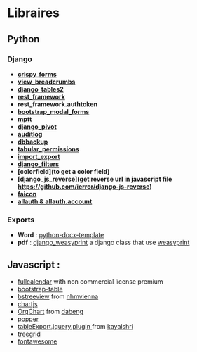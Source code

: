 # Libraires

## Python
### Django
* **[crispy_forms](https://django-crispy-forms.readthedocs.io/en/latest)** 
* **[view_breadcrumbs](https://pypi.org/project/django-view-breadcrumbs/#add-view_breadcrumbs-to-your-installed_apps)**
* **[django_tables2](https://django-tables2.readthedocs.io/en/latest/)**
* **[rest_framework](https://www.django-rest-framework.org/)**
* **rest_framework.authtoken**
* **[bootstrap_modal_forms](https://pypi.org/project/django-bootstrap-modal-forms/)**
* **[mptt](https://django-mptt.readthedocs.io/en/latest/tutorial.html)**
* **[django_pivot](https://github.com/martsberger/django-pivot)**
* **[auditlog](https://django-auditlog.readthedocs.io/en/latest/installation.html)**
* **[dbbackup](https://django-dbbackup.readthedocs.io/en/master/installation.html)**
* **[tabular_permissions](https://pypi.org/project/django-tabular-permissions/)**
* **[import_export](https://django-import-export.readthedocs.io/en/latest/installation.html)**
* **[django_filters](https://django-filter.readthedocs.io/en/stable/guide/install.html)**
* **[colorfield](to get a color field)**
* **[django_js_reverse](get reverse url in javascript file https://github.com/ierror/django-js-reverse)**
* **[faicon](https://pypi.org/project/django-faicon/)**
* **[allauth & allauth.account](https://django-allauth.readthedocs.io/en/latest/installation.html)**

### Exports

* **Word** : [python-docx-template](https://docxtpl.readthedocs.io/en/latest/)
* **pdf** : [django_weasyprint](https://pypi.org/project/django-weasyprint/) a django class that use [weasyprint](https://weasyprint.org/)

## Javascript : 

* [fullcalendar](https://fullcalendar.io/) with non commercial license premium
* [bootstrap-table](https://bootstrap-table.com/)
* [bstreeview](https://github.com/nhmvienna/bs5treeview) from [nhmvienna](https://github.com/nhmvienna)
* [chartjs](https://www.chartjs.org)
* [OrgChart](https://github.com/dabeng/OrgChart) from [dabeng](https://github.com/dabeng)
* [popper](https://popper.js.org/docs/v2/)
* [tableExport.jquery.plugin ](https://github.com/kayalshri/tableExport.jquery.plugin) from [kayalshri](https://github.com/kayalshri)
* [treegrid](http://www.treegrid.com/)
* [fontawesome](https://fontawesome.com)
